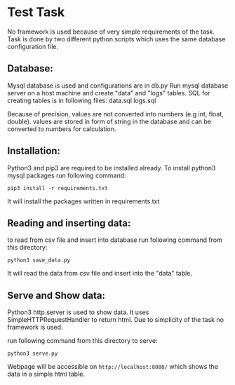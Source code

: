 # Test Task

No framework is used because of very simple requirements of the task.
Task is done by two different python scripts which uses the same database configuration file.

## Database:

Mysql database is used and configurations are in db.py
Run mysql database server on a host machine and create "data" and "logs" tables.
SQL for creating tables is in following files:
data.sql
logs.sql

Because of precision, values are not converted into numbers (e.g int, float, double). values are stored in form of string in the database and can be converted to numbers for calculation.


## Installation:

Python3 and pip3 are required to be installed already.
To install python3 mysql packages run following command:
```
pip3 install -r requirements.txt
```
It will install the packages written in requirements.txt

## Reading and inserting data:

to read from csv file and insert into database run following command from this directory:
```
python3 save_data.py
```
It will read the data from csv file and insert into the "data" table.

## Serve and Show data:

Python3 http.server is used to show data. It uses SimpleHTTPRequestHandler to return html.
Due to simplicity of the task no framework is used.

run following command from this directory to serve:
```
python3 serve.py
```
Webpage will be accessible on ```http://localhost:8080/``` which shows the data in a simple html table.

